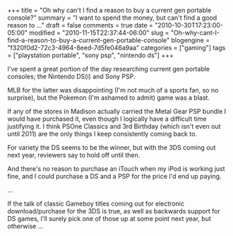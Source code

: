 +++
title = "Oh why can't I find a reason to buy a current gen portable console?"
summary = "I want to spend the money, but can't find a good reason to ..."
draft = false
comments = true
date = "2010-10-30T17:23:00-05:00"
modified = "2010-11-15T22:37:44-06:00"
slug = "Oh-why-cant-I-find-a-reason-to-buy-a-current-gen-portable-console"
blogengine = "f320f0d2-72c3-4964-8eed-7d5fe046a9aa"
categories = ["gaming"]
tags = ["playstation portable", "sony psp", "nintendo ds"]
+++

<p>I've spent a great portion of the day researching current gen portable consoles; the Nintendo DS(i) and Sony PSP.</p>
<p>MLB for the latter was disappointing (I'm not much of a sports fan, so no surprise), but the Pokemon (I'm ashamed to admit) game was a blast.</p>
<p>If any of the stores in Madison actually carried the Metal Gear PSP bundle I would have purchased it, even though I logically have a difficult time justifying it. I think PSOne Classics and 3rd Birthday (which isn't even out until 2011) are the only things I keep consistently coming back to.</p>
<p>For variety the DS seems to be the winner, but with the 3DS coming out next year, reviewers say to hold off until then.</p>
<p>And there's no reason to purchase an iTouch when my iPod is working just fine, and I could purchase a DS and a PSP for the price I'd end up paying.</p>
<p>...</p>
<p>If the talk of classic Gameboy titles coming out for electronic download/purchase for the 3DS is true, as well as backwards support for DS games, I'll surely pick one of those up at some point next year, but otherwise ...</p>
